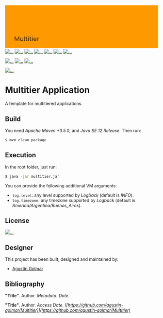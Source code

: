 [![...](.resource/image/readme-header.svg)](https://github.com/agustin-golmar/Multitier)
[![...](https://img.shields.io/badge/Java-v12-red.svg?logo=java&logoColor=white)](https://www.oracle.com/technetwork/java/javase/downloads/index.html)
[![...](https://img.shields.io/github/issues/agustin-golmar/Multitier?color=purple&label=issues&logo=git&logoColor=white)](https://github.com/agustin-golmar/Multitier/issues)
[![...](https://img.shields.io/badge/release-v0.0.0-blue.svg)](https://github.com/agustin-golmar/Multitier/releases)
[![...](https://www.travis-ci.com/agustin-golmar/Multitier.svg?branch=master)](https://www.travis-ci.com/agustin-golmar/Multitier)
[![...](https://snyk.io/test/github/agustin-golmar/Multitier/badge.svg?targetFile=pom.xml)](https://snyk.io/test/github/agustin-golmar/Multitier?targetFile=pom.xml)
[![...](https://img.shields.io/lgtm/alerts/g/agustin-golmar/Multitier.svg?logo=lgtm&logoWidth=18)](https://lgtm.com/projects/g/agustin-golmar/Multitier/alerts/)
[![...](https://codecov.io/gh/agustin-golmar/Multitier/branch/master/graph/badge.svg)](https://codecov.io/gh/agustin-golmar/Multitier)

[![...](https://api.codacy.com/project/badge/Grade/bc5b0a92562c487f877b48bacdf8e663)](https://app.codacy.com/app/agustin-golmar/Multitier?utm_source=github.com&utm_medium=referral&utm_content=agustin-golmar/Multitier&utm_campaign=Badge_Grade_Settings)
[![...](https://img.shields.io/lgtm/grade/java/g/agustin-golmar/Multitier.svg?logo=lgtm&logoWidth=18)](https://lgtm.com/projects/g/agustin-golmar/Multitier/context:java)
[![...](https://app.fossa.com/api/projects/git%2Bgithub.com%2Fagustin-golmar%2FMultitier.svg?type=small)](https://app.fossa.com/projects/git%2Bgithub.com%2Fagustin-golmar%2FMultitier?ref=badge_small)

[![...](https://sonarcloud.io/api/project_badges/quality_gate?project=agustin-golmar_Multitier)](https://sonarcloud.io/dashboard?id=agustin-golmar_Multitier)

# Multitier Application

A template for multitiered applications.

## Build

You need _Apache Maven +3.5.0_, and _Java SE 12 Release_. Then run:

```bash
$ mvn clean package
```

## Execution

In the root folder, just run:

```bash
$ java -jar multitier.jar
```

You can provide the following additional VM arguments:

* `log.level`: any level supported by _Logback_ (default is _INFO_).
* `log.timezone`: any timezone supported by _Logback_ (default is _America/Argentina/Buenos\_Aires_).

## License

[![...](https://app.fossa.io/api/projects/git%2Bgithub.com%2Fagustin-golmar%2FMultitier.svg?type=large)](https://app.fossa.io/projects/git%2Bgithub.com%2Fagustin-golmar%2FMultitier?ref=badge_large)

## Designer

This project has been built, designed and maintained by:

* [Agustín Golmar](https://github.com/agustin-golmar)

## Bibliography

__"Title"__. Author. _Metadata. Date_.

__"Title"__. Author. _Access Date. [[https://github.com/agustin-golmar/Multitier]](https://github.com/agustin-golmar/Multitier)_
